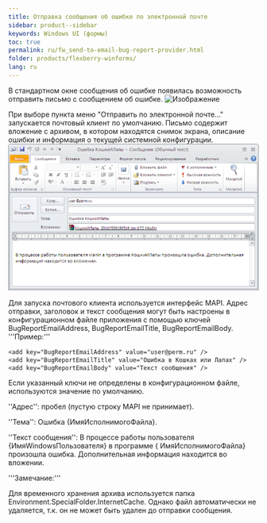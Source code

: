 ```yaml
---
title: Отправка сообщения об ошибке по электронной почте
sidebar: product--sidebar
keywords: Windows UI (формы)
toc: true
permalink: ru/fw_send-to-email-bug-report-provider.html
folder: products/flexberry-winforms/
lang: ru
---
```


В стандартном окне сообщения об ошибке появилась возможность отправить письмо с сообщением об ошибке.
![Изображение](/images/img/page/SendToEmailBugReportProvider/ErrorForm.png)

При выборе пункта меню "Отправить по электронной почте..." запускается почтовый клиент по умолчанию. Письмо содержит вложение с архивом, в котором находятся снимок экрана, описание ошибки и информация о текущей системной конфигурации.
![](/images/pages/products/flexberry-winforms/development/letter.png)

Для запуска почтового клиента используется интерфейс MAPI.
Адрес отправки, заголовок и текст сообщения могут быть настроены в конфигурационном файле приложения с помощью ключей BugReportEmailAddress, BugReportEmailTitle, BugReportEmailBody.
'''Пример:'''

```
<add key="BugReportEmailAddress" value="user@perm.ru" />
<add key="BugReportEmailTitle" value="Ошибка в Кошках или Лапах" />
<add key="BugReportEmailBody" value="Текст сообщения" />
```
Если указанный ключи не определены в конфигурационном файле, используются значение по умолчанию.

''Адрес'': пробел (пустую строку MAPI не принимает).

''Тема'': Ошибка {ИмяИсполнимогоФайла}.

''Текст сообщения'': В процессе работы пользователя {ИмяWindowsПользователя} в программе { ИмяИсполнимогоФайла} произошла ошибка. Дополнительная информация находится во вложении.

'''Замечание:'''

Для временного хранения архива используется папка Environment.SpecialFolder.InternetCache. Однако файл автоматически не удаляется, т.к. он не может быть удален до отправки сообщения.